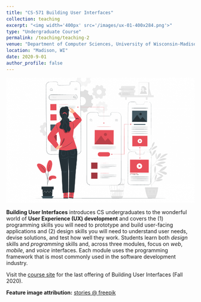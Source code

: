 ```yaml
---
title: "CS-571 Building User Interfaces"
collection: teaching
excerpt: "<img width='400px' src='/images/ux-01-400x284.png'>"
type: "Undergraduate Course"
permalink: /teaching/teaching-2
venue: "Department of Computer Sciences, University of Wisconsin-Madison"
location: "Madison, WI"
date: 2020-9-01
author_profile: false
---
```


<img width='600px' src='/images/ux-01-980x650.png'>

**Building User Interfaces** introduces CS undergraduates to the wonderful world of **User Experience (UX) development** and covers the (1) programming skills you will need to prototype and build user-facing applications and (2) design skills you will need to understand user needs, devise solutions, and test how well they work. Students learn both _design_ skills and _programming_ skills and, across three modules, focus on _web_, _mobile_, and _voice_ interfaces. Each module uses the programming framework that is most commonly used in the software development industry.

Visit the [course site](https://wisc-hci-curriculum.github.io/cs639-f20/) for the last offering of Building User Interfaces (Fall 2020).

**Feature image attribution:** [stories @ freepik](https://www.freepik.com/free-photos-vectors/design)

